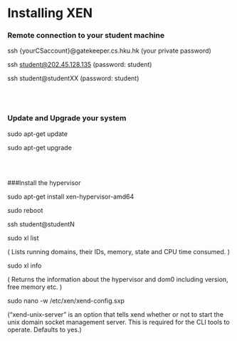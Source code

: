 # Installing XEN

### Remote connection to your student machine

ssh {yourCSaccount}@gatekeeper.cs.hku.hk (your private password)

ssh student@202.45.128.135 (password: student)

ssh student@studentXX (password: student)

<br/>
<br/>


### Update and Upgrade your system

sudo apt-get update

sudo apt-get upgrade

<br/>
<br/>


###Install the hypervisor

sudo apt-get install xen-hypervisor-amd64

sudo reboot

ssh student@studentN

sudo xl list

( Lists running domains, their IDs, memory, state and CPU time consumed. )



sudo xl info

( Returns the information about the hypervisor and dom0 including version, free memory etc. )



sudo nano -w /etc/xen/xend-config.sxp

(“xend-unix-server” is an option that tells xend whether or not to start the unix domain socket management server. This is required for the CLI tools to operate. Defaults to yes.)













